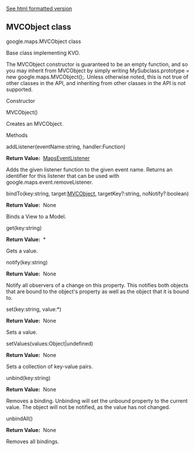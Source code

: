 [See html formatted version](https://huasofoundries.github.io/google-maps-documentation/MVCObject.html)


MVCObject class
---------------

google.maps.MVCObject class

Base class implementing KVO.  
  
The MVCObject constructor is guaranteed to be an empty function, and so you may inherit from MVCObject by simply writing MySubclass.prototype = new google.maps.MVCObject();. Unless otherwise noted, this is not true of other classes in the API, and inheriting from other classes in the API is not supported.

Constructor

MVCObject()

Creates an MVCObject.

Methods

addListener(eventName:string, handler:Function)

**Return Value:**  [MapsEventListener](https://github.com/amenadiel/google-maps-documentation/blob/master/docs/MapsEventListener.md)

Adds the given listener function to the given event name. Returns an identifier for this listener that can be used with google.maps.event.removeListener.

bindTo(key:string, target:[MVCObject](https://github.com/amenadiel/google-maps-documentation/blob/master/docs/MVCObject.md), targetKey?:string, noNotify?:boolean)

**Return Value:**  None

Binds a View to a Model.

get(key:string)

**Return Value:**  \*

Gets a value.

notify(key:string)

**Return Value:**  None

Notify all observers of a change on this property. This notifies both objects that are bound to the object's property as well as the object that it is bound to.

set(key:string, value:\*)

**Return Value:**  None

Sets a value.

setValues(values:Object|undefined)

**Return Value:**  None

Sets a collection of key-value pairs.

unbind(key:string)

**Return Value:**  None

Removes a binding. Unbinding will set the unbound property to the current value. The object will not be notified, as the value has not changed.

unbindAll()

**Return Value:**  None

Removes all bindings.